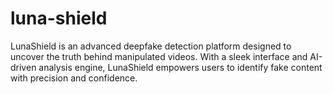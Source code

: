 # luna-shield
LunaShield is an advanced deepfake detection platform designed to uncover the truth behind manipulated videos. With a sleek interface and AI-driven analysis engine, LunaShield empowers users to identify fake content with precision and confidence.
